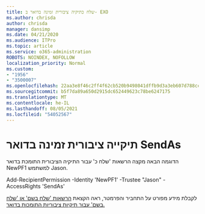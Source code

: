 ```yaml
---
title: שלח כתיקיה ציבורית זמינה בדואר ב- EXO
ms.author: chrisda
author: chrisda
manager: dansimp
ms.date: 04/21/2020
ms.audience: ITPro
ms.topic: article
ms.service: o365-administration
ROBOTS: NOINDEX, NOFOLLOW
localization_priority: Normal
ms.custom:
- "1956"
- "3500007"
ms.openlocfilehash: 22aa3e8f46c2ff4f62cb520b9498041dffb9d3a3eb607d788cc97b10bf32dbb5
ms.sourcegitcommit: b5f7da89a650d2915dc652449623c78be6247175
ms.translationtype: MT
ms.contentlocale: he-IL
ms.lasthandoff: 08/05/2021
ms.locfileid: "54052567"
---
```

# <a name="sendas-mail-enabled-public-folder"></a>תיקייה ציבורית זמינה בדואר SendAs

הדוגמה הבאה מקצה הרשאות 'שלח כ' עבור התיקיה הציבורית התומכת בדואר NewPF1 למשתמש Jason.

Add-RecipientPermission -Identity 'NewPF1' -Trustee "Jason" -AccessRights 'SendAs'

לקבלת מידע מפורט על התחביר והפרמטר, ראה הקצאת [הרשאות 'שלח בשם' או 'שלח בשם' עבור תיקיות ציבוריות התומכות בדואר.](https://docs.microsoft.com/exchange/collaboration-exo/public-folders/assign-permissions-mail-enabled-pfs)


